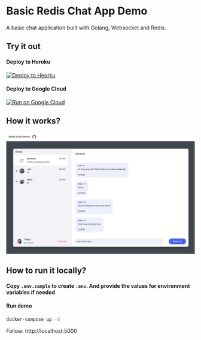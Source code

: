 # Basic Redis Chat App Demo

A basic chat application built with Golang, Websocket and Redis.

## Try it out

#### Deploy to Heroku

<p>
    <a href="https://heroku.com/deploy" target="_blank">
        <img src="https://www.herokucdn.com/deploy/button.svg" alt="Deploy to Heorku" />
    </a>
</p>

#### Deploy to Google Cloud

<p>
    <a href="https://deploy.cloud.run" target="_blank">
        <img src="https://deploy.cloud.run/button.svg" alt="Run on Google Cloud" width="150px"/>
    </a>
</p>

## How it works?

![How it works](docs/screenshot001.png)

## How to run it locally?

#### Copy `.env.sample` to create `.env`. And provide the values for environment variables if needed

#### Run demo

```sh
docker-compose up -d
```

Follow: http://localhost:5000